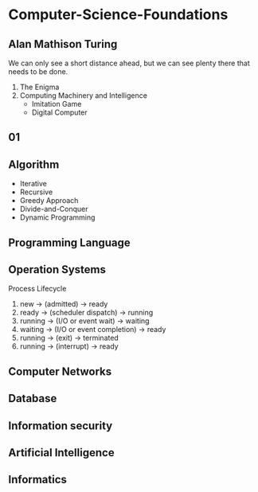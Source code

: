 # Computer-Science-Foundations

## Alan Mathison Turing
We can only see a short distance ahead, but we can see plenty there that needs to be done.
1. The Enigma
2. Computing Machinery and Intelligence
   - Imitation Game
   - Digital Computer

## 01

## Algorithm
- Iterative
- Recursive
- Greedy Approach
- Divide-and-Conquer
- Dynamic Programming

## Programming Language

## Operation Systems

Process Lifecycle
1. new → (admitted) → ready
2. ready → (scheduler dispatch) → running
3. running → (I/O or event wait) → waiting
4. waiting → (I/O or event completion) → ready
5. running → (exit) → terminated
6. running → (interrupt) → ready

## Computer Networks

## Database

## Information security

## Artificial Intelligence

## Informatics 

